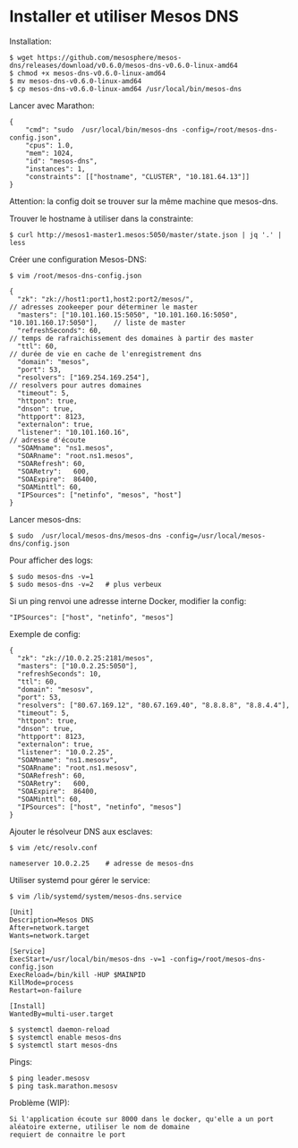 # Installer et utiliser Mesos DNS

Installation:

    $ wget https://github.com/mesosphere/mesos-dns/releases/download/v0.6.0/mesos-dns-v0.6.0-linux-amd64
    $ chmod +x mesos-dns-v0.6.0-linux-amd64
    $ mv mesos-dns-v0.6.0-linux-amd64
    $ cp mesos-dns-v0.6.0-linux-amd64 /usr/local/bin/mesos-dns 
    
Lancer avec Marathon:

    {
        "cmd": "sudo  /usr/local/bin/mesos-dns -config=/root/mesos-dns-config.json",
        "cpus": 1.0,
        "mem": 1024,
        "id": "mesos-dns",
        "instances": 1,
        "constraints": [["hostname", "CLUSTER", "10.181.64.13"]]
    }
    
Attention: la config doit se trouver sur la même machine que mesos-dns.
    
Trouver le hostname à utiliser dans la constrainte:

    $ curl http://mesos1-master1.mesos:5050/master/state.json | jq '.' | less
    
Créer une configuration Mesos-DNS:

    $ vim /root/mesos-dns-config.json    

    {
      "zk": "zk://host1:port1,host2:port2/mesos/",                                      // adresses zookeeper pour déterminer le master
      "masters": ["10.101.160.15:5050", "10.101.160.16:5050", "10.101.160.17:5050"],    // liste de master  
      "refreshSeconds": 60,                                                             // temps de rafraichissement des domaines à partir des master
      "ttl": 60,                                                                        // durée de vie en cache de l'enregistrement dns
      "domain": "mesos",                                    
      "port": 53,               
      "resolvers": ["169.254.169.254"],                                                 // resolvers pour autres domaines
      "timeout": 5, 
      "httpon": true,
      "dnson": true,
      "httpport": 8123,
      "externalon": true,
      "listener": "10.101.160.16",                                                      // adresse d'écoute
      "SOAMname": "ns1.mesos",
      "SOARname": "root.ns1.mesos",
      "SOARefresh": 60,
      "SOARetry":   600,
      "SOAExpire":  86400,
      "SOAMinttl": 60,
      "IPSources": ["netinfo", "mesos", "host"]
    }

Lancer mesos-dns:

    $ sudo  /usr/local/mesos-dns/mesos-dns -config=/usr/local/mesos-dns/config.json
    
Pour afficher des logs:

    $ sudo mesos-dns -v=1
    $ sudo mesos-dns -v=2   # plus verbeux
    
Si un ping renvoi une adresse interne Docker, modifier la config:

    "IPSources": ["host", "netinfo", "mesos"]

Exemple de config:

    {
      "zk": "zk://10.0.2.25:2181/mesos",
      "masters": ["10.0.2.25:5050"],
      "refreshSeconds": 10,
      "ttl": 60,
      "domain": "mesosv",
      "port": 53,
      "resolvers": ["80.67.169.12", "80.67.169.40", "8.8.8.8", "8.8.4.4"],
      "timeout": 5, 
      "httpon": true,
      "dnson": true,
      "httpport": 8123,
      "externalon": true,
      "listener": "10.0.2.25",
      "SOAMname": "ns1.mesosv",
      "SOARname": "root.ns1.mesosv",
      "SOARefresh": 60,
      "SOARetry":   600,
      "SOAExpire":  86400,
      "SOAMinttl": 60,
      "IPSources": ["host", "netinfo", "mesos"]
    }

Ajouter le résolveur DNS aux esclaves:

    $ vim /etc/resolv.conf 
    
    nameserver 10.0.2.25    # adresse de mesos-dns

Utiliser systemd pour gérer le service:

    $ vim /lib/systemd/system/mesos-dns.service
    
    [Unit]
    Description=Mesos DNS
    After=network.target
    Wants=network.target
    
    [Service]
    ExecStart=/usr/local/bin/mesos-dns -v=1 -config=/root/mesos-dns-config.json
    ExecReload=/bin/kill -HUP $MAINPID
    KillMode=process
    Restart=on-failure
    
    [Install]
    WantedBy=multi-user.target
    
    $ systemctl daemon-reload
    $ systemctl enable mesos-dns
    $ systemctl start mesos-dns
    
    
Pings:

    $ ping leader.mesosv
    $ ping task.marathon.mesosv
    
Problème (WIP):

    Si l'application écoute sur 8000 dans le docker, qu'elle a un port aléatoire externe, utiliser le nom de domaine 
    requiert de connaitre le port